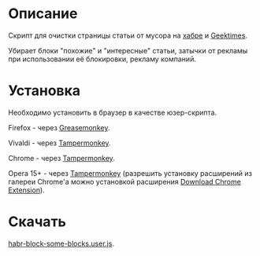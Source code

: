 # Описание

Скрипт для очистки страницы статьи от мусора на [хабре](http://habrahabr.ru/) и [Geektimes](http://geektimes.ru/).

Убирает блоки "похожие" и "интересные" статьи, затычки от рекламы при использовании её блокировки, рекламу компаний.

# Установка

Необходимо установить в браузер в качестве юзер-скрипта.

Firefox - через [Greasemonkey](https://addons.mozilla.org/en-US/firefox/addon/greasemonkey).

Vivaldi - через [Tampermonkey](https://chrome.google.com/webstore/detail/tampermonkey/dhdgffkkebhmkfjojejmpbldmpobfkfo).

Chrome - через [Tampermonkey](https://chrome.google.com/webstore/detail/tampermonkey/dhdgffkkebhmkfjojejmpbldmpobfkfo).

Opera 15+ - через [Tampermonkey](https://chrome.google.com/webstore/detail/tampermonkey/dhdgffkkebhmkfjojejmpbldmpobfkfo) (разрешить установку расширений из галереи Chrome'а можно установкой расширения [Download Chrome Extension](https://addons.opera.com/en/extensions/details/download-chrome-extension-9)).

# Скачать

[habr-block-some-blocks.user.js](https://bitbucket.org/liiws/habr-block-some-blocks/downloads/habr-block-some-blocks.user.js).
